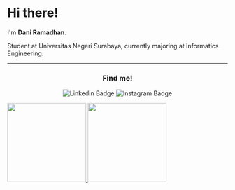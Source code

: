 # Hi there! 

I'm **Dani Ramadhan**.

Student at Universitas Negeri Surabaya, currently majoring at Informatics Engineering.

---

<h3 align="center">Find me!</h3>
<p align="center">
<img alt="Linkedin Badge" src="https://img.shields.io/badge/-Dani Ramadhan-cyan?style=flat-square&logo=Linkedin&logoColor=black&link=https://www.linkedin.com/in/dani-ramadhan/" >
<img alt="Instagram Badge" src="https://img.shields.io/badge/-daniramadhan27-purple?style=flat-square&logo=Instagram&logoColor=white&link=https://www.instagram.com/daniramadhan27">


<p align="left">
<a href="https://github.com/daniram27">
  <img height="180em" src="https://github-readme-stats-eight-theta.vercel.app/api?username=daniram27&show_icons=true&theme=algolia&include_all_commits=true&count_private=true"/>
  <img height="180em" src="https://github-readme-stats-eight-theta.vercel.app/api/top-langs/?username=gilangadhan&layout=compact&langs_count=8&theme=algolia"/>
</a>
</p>
